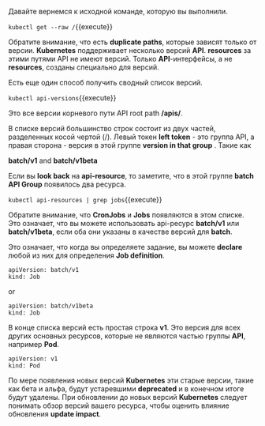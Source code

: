 Давайте вернемся к исходной команде, которую вы выполнили.

`kubectl get --raw /`{{execute}}

Обратите внимание, что есть **duplicate paths**, которые зависят только от версии. **Kubernetes** поддерживает несколько версий **API**. 
**resources** за этими путями API не имеют версий. Только **API**-интерфейсы, а не **resources**, созданы специально для версий.

Есть еще один способ получить сводный список версий.

`kubectl api-versions`{{execute}}

Это все версии корневого пути API root path **/apis/**.

В списке версий большинство строк состоит из двух частей, разделенных косой чертой (/). 
Левый токен **left token** - это группа API, а правая сторона - версия в этой группе **version in that group** . Такие как

**batch/v1** and **batch/v1beta**

Если вы **look back** на **api-resource**, то заметите, что в этой группе **batch API Group** появилось два ресурса.

`kubectl api-resources | grep jobs`{{execute}}

Обратите внимание, что **CronJobs** и **Jobs** появляются в этом списке. Это означает, что вы можете использовать api-ресурс **batch/v1** или **batch/v1beta**, если оба они указаны в качестве версий для **batch**.

Это означает, что когда вы определяете задание, вы можете **declare** любой из них для определения **Job definition**.

```
apiVersion: batch/v1
kind: Job
```
or
```
apiVersion: batch/v1beta
kind: Job
```

В конце списка версий есть простая строка **v1**. Это версия для всех других основных ресурсов, которые не являются частью группы **API**, например **Pod**.

```
apiVersion: v1
kind: Pod
```

По мере появления новых версий **Kubernetes** эти старые версии, такие как бета и альфа, будут устаревшими **deprecated** и в конечном итоге будут удалены. 
При обновлении до новых версий **Kubernetes** следует понимать обзор версий вашего ресурса, чтобы оценить влияние обновления **update impact**.
